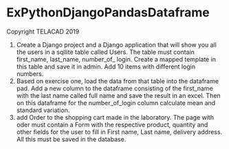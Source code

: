 # ExPythonDjangoPandasDataframe
Copyright TELACAD 2019
1. Create a Django project and a Django application that will show you all the users in a sqllite table called Users. The table must contain first_name, last_name, number_of_ login. Create a mapped template in this table and save it in admin. Add 10 items with different login numbers.
2. Based on exercise one, load the data from that table into the dataframe pad. Add a new column to the dataframe consisting of the first_name with the last name called full name and save the result in an excel. Then on this dataframe for the number_of_login column calculate mean and standard variation.
3. add Order to the shopping cart made in the laboratory. The page with oder must contain a Form with the respective product, quantity and other fields for the user to fill in First name, Last name, delivery address. All this must be saved in the database.
